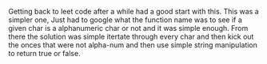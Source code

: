 Getting back to leet code after a while had a good start with this. This was a simpler one, Just had to google what the function name was to see if a given char is a alphanumeric char or not and it was simple enough. 
From there the solution was simple itertate through every char and then kick out the onces that were not alpha-num and then use simple string manipulation to return true or false.